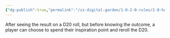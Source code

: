 ```yaml
---
{"dg-publish":true,"permalink":"/zz-digital-garden/1-0-2-0-rules/2-0-house-rules/2-4-inspiration-permits-reroll/"}
---
```


After seeing the result on a D20 roll, but before knowing the outcome, a player can choose to spend their inspiration point and reroll the D20.